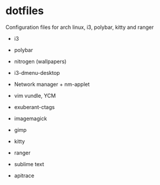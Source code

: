 # dotfiles
  Configuration files for arch linux, i3, polybar, kitty and ranger

- i3
- polybar
- nitrogen (wallpapers)
- i3-dmenu-desktop
- Network manager + nm-applet
- vim vundle, YCM
- exuberant-ctags


- imagemagick
- gimp
- kitty
- ranger
- sublime text
- apitrace

